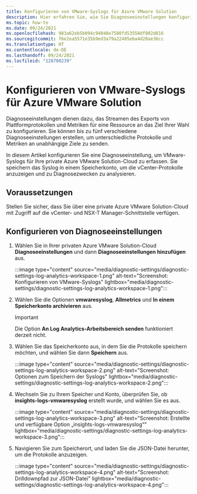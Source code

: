 ```yaml
---
title: Konfigurieren von VMware-Syslogs für Azure VMware Solution
description: Hier erfahren Sie, wie Sie Diagnoseeinstellungen konfigurieren, um VMware-Syslogs für Ihre private Azure VMware Solution-Cloud zu erfassen.
ms.topic: how-to
ms.date: 09/24/2021
ms.openlocfilehash: 983a62eb5b094c94048e7580fd53558df002d816
ms.sourcegitcommit: f6e2ea5571e35b9ed3a79a22485eba4d20ae36cc
ms.translationtype: HT
ms.contentlocale: de-DE
ms.lasthandoff: 09/24/2021
ms.locfileid: "128700239"
---
```

# <a name="configure-vmware-syslogs-for-azure-vmware-solution"></a>Konfigurieren von VMware-Syslogs für Azure VMware Solution

Diagnoseeinstellungen dienen dazu, das Streamen des Exports von Plattformprotokollen und Metriken für eine Ressource an das Ziel Ihrer Wahl zu konfigurieren. Sie können bis zu fünf verschiedene Diagnoseeinstellungen erstellen, um unterschiedliche Protokolle und Metriken an unabhängige Ziele zu senden. 

In diesem Artikel konfigurieren Sie eine Diagnoseeinstellung, um VMware-Syslogs für Ihre private Azure VMware Solution-Cloud zu erfassen. Sie speichern das Syslog in einem Speicherkonto, um die vCenter-Protokolle anzuzeigen und zu Diagnosezwecken zu analysieren. 

## <a name="prerequisites"></a>Voraussetzungen

Stellen Sie sicher, dass Sie über eine private Azure VMware Solution-Cloud mit Zugriff auf die vCenter- und NSX-T Manager-Schnittstelle verfügen. 

## <a name="configure-diagnostic-settings"></a>Konfigurieren von Diagnoseeinstellungen

1. Wählen Sie in Ihrer privaten Azure VMware Solution-Cloud **Diagnoseeinstellungen** und dann **Diagnoseeinstellungen hinzufügen** aus.
 
   :::image type="content" source="media/diagnostic-settings/diagnostic-settings-log-analytics-workspace-1.png" alt-text="Screenshot: Konfigurieren von VMware-Syslogs" lightbox="media/diagnostic-settings/diagnostic-settings-log-analytics-workspace-1.png":::


1. Wählen Sie die Optionen **vmwaresyslog**, **Allmetrics** und **In einem Speicherkonto archivieren** aus.

   >[!IMPORTANT]
   >Die Option **An Log Analytics-Arbeitsbereich senden** funktioniert derzeit nicht.
 
1. Wählen Sie das Speicherkonto aus, in dem Sie die Protokolle speichern möchten, und wählen Sie dann **Speichern** aus.

   :::image type="content" source="media/diagnostic-settings/diagnostic-settings-log-analytics-workspace-2.png" alt-text="Screenshot: Optionen zum Speichern der Syslogs" lightbox="media/diagnostic-settings/diagnostic-settings-log-analytics-workspace-2.png":::

1. Wechseln Sie zu Ihrem Speicher und Konto, überprüfen Sie, ob **insights-logs-vmwaresyslog** erstellt wurde, und wählen Sie es aus. 
 
   :::image type="content" source="media/diagnostic-settings/diagnostic-settings-log-analytics-workspace-3.png" alt-text="Screenshot: Erstellte und verfügbare Option „insights-logs-vmwaresyslog“" lightbox="media/diagnostic-settings/diagnostic-settings-log-analytics-workspace-3.png":::


1. Navigieren Sie zum Speicherort, und laden Sie die JSON-Datei herunter, um die Protokolle anzuzeigen.

   :::image type="content" source="media/diagnostic-settings/diagnostic-settings-log-analytics-workspace-4.png" alt-text="Screenshot: Drilldownpfad zur JSON-Datei" lightbox="media/diagnostic-settings/diagnostic-settings-log-analytics-workspace-4.png"::: 

